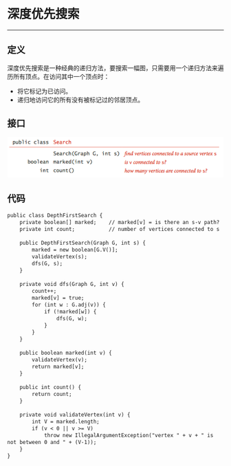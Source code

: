 # 深度优先搜索

---

## 定义

深度优先搜索是一种经典的递归方法，要搜索一幅图，只需要用一个递归方法来遍历所有顶点。在访问其中一个顶点时：

* 将它标记为已访问。
* 递归地访问它的所有没有被标记过的邻居顶点。

## 接口

![](/assets/graph/depthFirstSearch_interface.png)

## 代码

```
public class DepthFirstSearch {
    private boolean[] marked;    // marked[v] = is there an s-v path?
    private int count;           // number of vertices connected to s

    public DepthFirstSearch(Graph G, int s) {
        marked = new boolean[G.V()];
        validateVertex(s);
        dfs(G, s);
    }

    private void dfs(Graph G, int v) {
        count++;
        marked[v] = true;
        for (int w : G.adj(v)) {
            if (!marked[w]) {
                dfs(G, w);
            }
        }
    }

    public boolean marked(int v) {
        validateVertex(v);
        return marked[v];
    }

    public int count() {
        return count;
    }

    private void validateVertex(int v) {
        int V = marked.length;
        if (v < 0 || v >= V)
            throw new IllegalArgumentException("vertex " + v + " is not between 0 and " + (V-1));
    }
}
```



